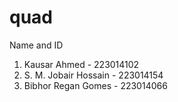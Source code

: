 # quad

Name and ID
1. Kausar Ahmed - 223014102
2. S. M. Jobair Hossain - 223014154
3. Bibhor Regan Gomes - 223014066
